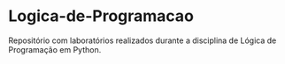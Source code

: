 # Logica-de-Programacao
Repositório com laboratórios realizados durante a disciplina de Lógica de Programação em Python.
